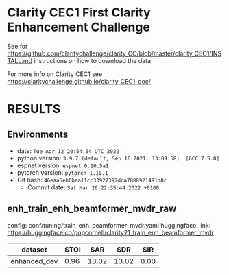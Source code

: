 <!-- Generated by scripts/utils/show_enh_score.sh -->
<!-- These results are from the code before refactoring  -->

# Clarity CEC1 First Clarity Enhancement Challenge

See for https://github.com/claritychallenge/clarity_CC/blob/master/clarity_CEC1/INSTALL.md instructions on how to download the data

For more info on Clarity CEC1 see https://claritychallenge.github.io/clarity_CEC1_doc/


# RESULTS
## Environments
- date: `Tue Apr 12 20:54:54 UTC 2022`
- python version: `3.9.7 (default, Sep 16 2021, 13:09:58)  [GCC 7.5.0]`
- espnet version: `espnet 0.10.5a1`
- pytorch version: `pytorch 1.10.1`
- Git hash: `46eaa5eb6bea11cc33927392dca7888921491d8c`
  - Commit date: `Sat Mar 26 22:35:44 2022 +0100`


## enh_train_enh_beamformer_mvdr_raw

config: conf/tuning/train_enh_beamformer_mvdr.yaml
huggingface_link: https://huggingface.co/popcornell/clarity21_train_enh_beamformer_mvdr

|dataset|STOI|SAR|SDR|SIR|
|---|---|---|---|---|
|enhanced_dev|0.96|13.02|13.02|0.00|
